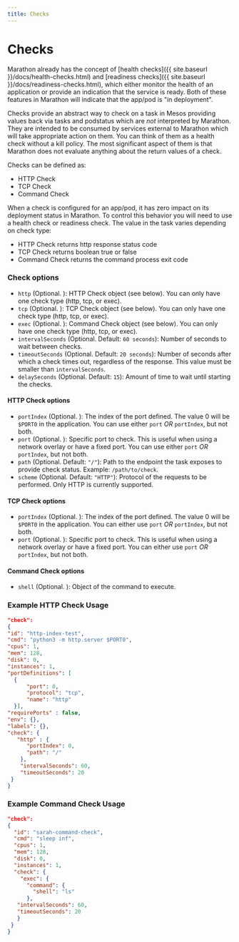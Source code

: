 ```yaml
---
title: Checks
---
```


# Checks

Marathon already has the concept of [health checks]({{ site.baseurl }}/docs/health-checks.html) and [readiness checks]({{ site.baseurl }}/docs/readiness-checks.html), which either monitor the health of an application or provide an indication that the service is ready.  Both of these features in Marathon will indicate that the app/pod is "in deployment".

Checks provide an abstract way to check on a task in Mesos providing values back via tasks and podstatus which are *not* interpreted by Marathon.   They are intended to be consumed by services external to Marathon which will take appropriate action on them.   You can think of them as a health check without a kill policy.  The most significant aspect of them is that Marathon does not evaluate anything about the return values of a check.

Checks can be defined as:

* HTTP Check
* TCP Check
* Command Check

When a check is configured for an app/pod, it has zero impact on its deployment status in Marathon.  To control this behavior you will need to use a health check or readiness check.  The value in the task varies depending on check type:

* HTTP Check returns http response status code
* TCP Check returns boolean true or false
* Command Check returns the command process exit code


### Check options

- `http` (Optional. ): HTTP Check object (see below).  You can only have one check type (http, tcp, or exec).
- `tcp` (Optional. ): TCP Check object (see below). You can only have one check type (http, tcp, or exec).
- `exec` (Optional. ): Command Check object (see below). You can only have one check type (http, tcp, or exec).
- `intervalSeconds` (Optional. Default: `60 seconds`): Number of seconds to wait between checks.
- `timeoutSeconds` (Optional. Default: `20 seconds`): Number of seconds after which a check times out, regardless of the response. This value must be smaller than `intervalSeconds`.
- `delaySeconds` (Optional. Default: `15`): Amount of time to wait until starting the checks.

#### HTTP Check options

- `portIndex` (Optional. ):  The index of the port defined.  The value 0 will be `$PORT0` in the application. You can use either `port` *OR* `portIndex`, but not both.
- `port` (Optional. ): Specific port to check.  This is useful when using a network overlay or have a fixed port.  You can use either `port` *OR* `portIndex`, but not both.
- `path` (Optional. Default: `"/"`): Path to the endpoint the task exposes to provide check status. Example: `/path/to/check`.
- `scheme` (Optional. Default: `"HTTP"`): Protocol of the requests to be performed. Only HTTP is currently supported.

#### TCP Check options

- `portIndex` (Optional. ):  The index of the port defined.  The value 0 will be `$PORT0` in the application. You can either use `port` *OR* `portIndex`, but not both.
- `port` (Optional. ): Specific port to check.  This is useful when using a network overlay or have a fixed port.  You can either use `port` *OR* `portIndex`, but not both.

#### Command Check options

- `shell` (Optional. ):  Object of the command to execute.

### Example HTTP Check Usage

```json
"check":
{
"id": "http-index-test",
"cmd": "python3 -m http.server $PORT0",
"cpus": 1,
"mem": 128,
"disk": 0,
"instances": 1,
"portDefinitions": [
  {
      "port": 0,
      "protocol": "tcp",
      "name": "http"
  }],
"requirePorts" : false,
"env": {},
"labels": {},
"check": {
   "http" : {
      "portIndex": 0,
      "path": "/"
    },
    "intervalSeconds": 60,
    "timeoutSeconds": 20
 }
}
```

### Example Command Check Usage

```json
"check":
{
  "id": "sarah-command-check",
  "cmd": "sleep inf",
  "cpus": 1,
  "mem": 128,
  "disk": 0,
  "instances": 1,
  "check": {
    "exec": {
      "command": {
        "shell": "ls"
      },
   "intervalSeconds": 60,
   "timeoutSeconds": 20
   }
 }
}
```
